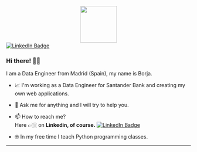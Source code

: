 <div id="header" align="center">
<img src="[https://media.giphy.com/media/xT9C25UNTwfZuk85WP/giphy-downsized-large.gif](https://media.giphy.com/media/xT9C25UNTwfZuk85WP/giphy-downsized-large.gif)" width="100"/>
</div>
<a href="https://www.linkedin.com/in/borjauria/"> <img src="https://img.shields.io/badge/LinkedIn-blue?style=for-the-badge&logo=linkedin&logoColor=white" alt="LinkedIn Badge"/></a>
<br>

### Hi there! 👋🏼

I am a Data Engineer from Madrid (Spain), my name is Borja.

- 📈 I'm working as a Data Engineer for Santander Bank and creating my own web applications.
- 💬 Ask me for anything and I will try to help you.
- 📫 How to reach me?<br> Here 👉🏼 on <b>Linkedin, of course.</b> <a href="https://www.linkedin.com/in/borjauria/"> <img src="https://img.shields.io/badge/LinkedIn-blue?style=for-the-badge&logo=linkedin&logoColor=white" alt="LinkedIn Badge"/></a>

- 🤓 In my free time I teach Python programming classes.

---
